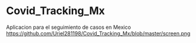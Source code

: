 # Covid_Tracking_Mx
Aplicacion para el seguimiento de casos en Mexico
https://github.com/Uriel281198/Covid_Tracking_Mx/blob/master/screen.png
